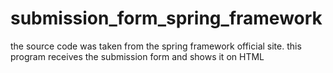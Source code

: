 # submission_form_spring_framework
the source code was taken from the spring framework official site. this program receives the submission form and shows it on HTML
